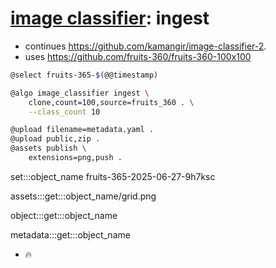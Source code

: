 # [image classifier](./image-classifier.md): ingest

- continues https://github.com/kamangir/image-classifier-2.
- uses https://github.com/fruits-360/fruits-360-100x100

```bash
@select fruits-365-$(@@timestamp)

@algo image_classifier ingest \
    clone,count=100,source=fruits_360 . \
    --class_count 10

@upload filename=metadata.yaml .
@upload public,zip .
@assets publish \
    extensions=png,push .
```

set:::object_name fruits-365-2025-06-27-9h7ksc

assets:::get:::object_name/grid.png

object:::get:::object_name

metadata:::get:::object_name

- 🔥
